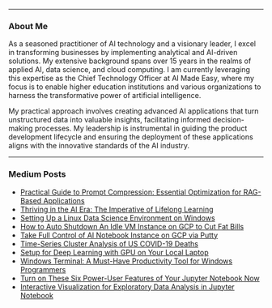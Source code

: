 
---

### About Me

As a seasoned practitioner of AI technology and a visionary leader, I excel in transforming businesses by implementing analytical and AI-driven solutions. My extensive background spans over 15 years in the realms of applied AI, data science, and cloud computing. I am currently leveraging this expertise as the Chief Technology Officer at AI Made Easy, where my focus is to enable higher education institutions and various organizations to harness the transformative power of artificial intelligence.

My practical approach involves creating advanced AI applications that turn unstructured data into valuable insights, facilitating informed decision-making processes. My leadership is instrumental in guiding the product development lifecycle and ensuring the deployment of these applications aligns with the innovative standards of the AI industry.


---

### Medium Posts

- [Practical Guide to Prompt Compression: Essential Optimization for RAG-Based Applications](https://medium.com/@ppeng08/practical-guide-to-prompt-compression-essential-optimization-for-rag-based-applications-431791167b38)
- [Thriving in the AI Era: The Imperative of Lifelong Learning](https://medium.com/@ppeng08/thriving-in-the-ai-era-the-imperative-of-lifelong-learning-504529bfb907)
- [Setting Up a Linux Data Science Environment on Windows](https://ppeng08.medium.com/setting-up-a-linux-data-science-environment-on-windows-a01c7eaad8f5)
- [How to Auto Shutdown An Idle VM Instance on GCP to Cut Fat Bills](https://medium.com/analytics-vidhya/how-to-auto-shutdown-an-idle-vm-instance-on-gcp-to-cut-fat-bills-b08ae20437af)
- [Take Full Control of AI Notebook Instance on GCP via Putty](https://medium.com/analytics-vidhya/take-full-control-of-ai-notebook-instance-on-gcp-via-putty-814ae0e11873)
- [Time-Series Cluster Analysis of US COVID-19 Deaths](https://medium.com/analytics-vidhya/time-series-cluster-analysis-of-us-covid-19-deaths-b31da03000b7)
- [Setup for Deep Learning with GPU on Your Local Laptop](https://medium.com/analytics-vidhya/setup-for-deep-learning-with-gpu-on-your-local-laptop-3ab29eae68f2)
- [Windows Terminal: A Must-Have Productivity Tool for Windows Programmers](https://medium.com/analytics-vidhya/windows-terminal-a-must-have-productivity-tool-for-windows-programmers-9270d9dc4bfb)
- [Turn on These Six Power-User Features of Your Jupyter Notebook Now](https://medium.com/analytics-vidhya/turn-on-these-six-power-user-features-of-your-jupyter-notebook-now-a80e35854358)
- [Interactive Visualization for Exploratory Data Analysis in Jupyter Notebook](https://ppeng08.medium.com/interactive-visualization-for-exploratory-data-analysis-in-jupyter-notebook-adc826e1e76a)






